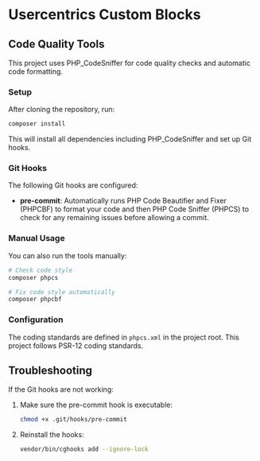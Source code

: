 # Usercentrics Custom Blocks

## Code Quality Tools

This project uses PHP_CodeSniffer for code quality checks and automatic code formatting.

### Setup

After cloning the repository, run:

```bash
composer install
```

This will install all dependencies including PHP_CodeSniffer and set up Git hooks.

### Git Hooks

The following Git hooks are configured:

- **pre-commit**: Automatically runs PHP Code Beautifier and Fixer (PHPCBF) to format your code and then PHP Code Sniffer (PHPCS) to check for any remaining issues before allowing a commit.

### Manual Usage

You can also run the tools manually:

```bash
# Check code style
composer phpcs

# Fix code style automatically
composer phpcbf
```

### Configuration

The coding standards are defined in `phpcs.xml` in the project root. This project follows PSR-12 coding standards.

## Troubleshooting

If the Git hooks are not working:

1. Make sure the pre-commit hook is executable:
   ```bash
   chmod +x .git/hooks/pre-commit
   ```

2. Reinstall the hooks:
   ```bash
   vendor/bin/cghooks add --ignore-lock
   ```
